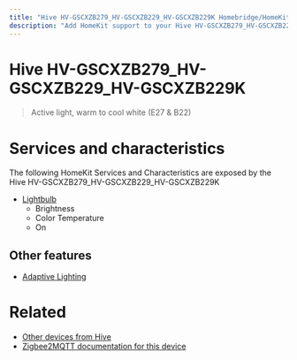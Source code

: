 ```yaml
---
title: "Hive HV-GSCXZB279_HV-GSCXZB229_HV-GSCXZB229K Homebridge/HomeKit integration"
description: "Add HomeKit support to your Hive HV-GSCXZB279_HV-GSCXZB229_HV-GSCXZB229K, using Homebridge, Zigbee2MQTT and homebridge-z2m."
---
```

<!---
This file has been GENERATED using src/docgen/docgen.ts
DO NOT EDIT THIS FILE MANUALLY!
-->
# Hive HV-GSCXZB279_HV-GSCXZB229_HV-GSCXZB229K
> Active light, warm to cool white (E27 & B22)


# Services and characteristics
The following HomeKit Services and Characteristics are exposed by
the Hive HV-GSCXZB279_HV-GSCXZB229_HV-GSCXZB229K

* [Lightbulb](../../light.md)
  * Brightness
  * Color Temperature
  * On


## Other features
* [Adaptive Lighting](../../light.md)


# Related
* [Other devices from Hive](../index.md#hive)
* [Zigbee2MQTT documentation for this device](https://www.zigbee2mqtt.io/devices/HV-GSCXZB279_HV-GSCXZB229_HV-GSCXZB229K.html)